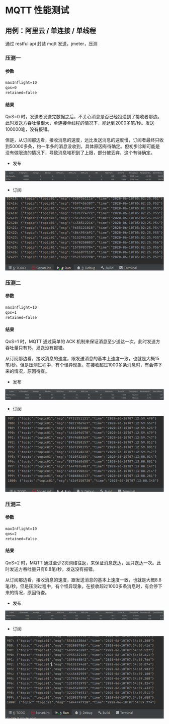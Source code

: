
# MQTT 性能测试

## 用例：阿里云 / 单连接 / 单线程

通过 restful api 封装 mqtt 发送，jmeter，压测

### 压测一

#### 参数
```
maxInflight=10
qos=0
retained=false
```
#### 结果

QoS=0 时，发送者发送完数据之后，不关心消息是否已经投递到了接收者那边。此时发送方吞吐量很大，单连接单线程的情况下，能达到2000多笔/秒。发送100000笔，没有报错。

但是，从订阅那边看，接收消息的速度，远比发送消息的速度慢，订阅者最终只收到50000多条，约一半多的消息没收到，具体原因有待确定。但初步诊断可能是没有做限流的情况下，导致消息堆积到了上限，部分被丢弃，这个有待确定。

- 发布

![发布](<./mqtt performance test/perftest01-01-01.jpg>)

- 订阅

![订阅](<./mqtt performance test/perftest01-01-02.jpg>)

### 压测二

#### 参数
```
maxInflight=10
qos=1
retained=false
```
#### 结果

QoS=1 时，MQTT 通过简单的 ACK 机制来保证消息至少送达一次。此时发送方吞吐量只有15，发送没有报错。

从订阅那边看，接收消息的速度，跟发送消息的基本上速度一致，也就是大概15笔/秒。但是压测过程中，有个怪异现象，在接收超过1000多条消息时，有会停下来的情况，原因待查。

- 发布

![发布](<./mqtt performance test/perftest01-02-01.jpg>)

- 订阅

![订阅](<./mqtt performance test/perftest01-02-02.jpg>)

### 压测三

#### 参数
```
maxInflight=10
qos=2
retained=false
```
#### 结果

QoS=2 时，MQTT 通过至少2次网络往返，来保证消息送达，且只送达一次。此时发送方吞吐量只有8.8笔/秒，发送没有报错。

从订阅那边看，接收消息的速度，跟发送消息的基本上速度一致，也就是大概8.8笔/秒。但是压测过程中，有个怪异现象，在接收超过1000多条消息时，有会停下来的情况，原因待查。

- 发布

![发布](<./mqtt performance test/perftest01-03-01.jpg>)

- 订阅

![订阅](<./mqtt performance test/perftest01-03-02.jpg>)



